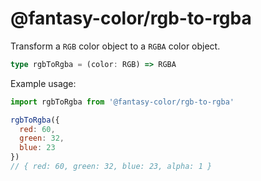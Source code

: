 # @fantasy-color/rgb-to-rgba

Transform a `RGB` color object to a `RGBA` color object.

```typescript
type rgbToRgba = (color: RGB) => RGBA
```

Example usage:

```javascript
import rgbToRgba from '@fantasy-color/rgb-to-rgba'

rgbToRgba({
  red: 60,
  green: 32,
  blue: 23
})
// { red: 60, green: 32, blue: 23, alpha: 1 }
```
